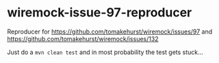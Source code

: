 # wiremock-issue-97-reproducer

Reproducer for https://github.com/tomakehurst/wiremock/issues/97 and https://github.com/tomakehurst/wiremock/issues/132

Just do a ``mvn clean test`` and in most probability the test gets stuck...
